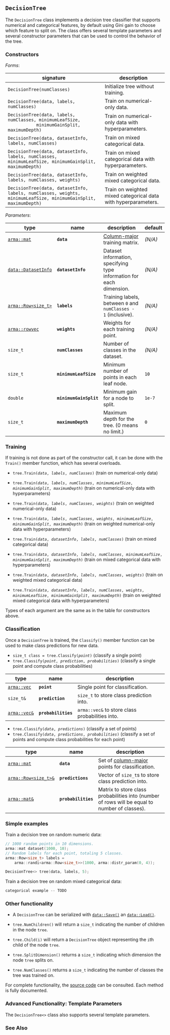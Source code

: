 ## `DecisionTree`

The `DecisionTree` class implements a decision tree classifier that supports
numerical and categorical features, by default using Gini gain to choose which
feature to split on.  The class offers several template parameters and several
constructor parameters that can be used to control the behavior of the tree.



### Constructors

*Forms*:

| **signature** | **description** |
|---------------|-----------------|
| `DecisionTree(numClasses)` | Initialize tree without training. |
| `DecisionTree(data, labels, numClasses)` | Train on numerical-only data. |
| `DecisionTree(data, labels, numClasses, minimumLeafSize,`<br>`           minimumGainSplit, maximumDepth)` | Train on numerical-only data with hyperparameters. |
| `DecisionTree(data, datasetInfo, labels, numClasses)` | Train on mixed categorical data. |
| `DecisionTree(data, datasetInfo, labels, numClasses, minimumLeafSize, minimumGainSplit, maximumDepth)` | Train on mixed categorical data with hyperparameters. |
| `DecisionTree(data, datasetInfo, labels, numClasses, weights)` | Train on weighted mixed categorical data. |
| `DecisionTree(data, datasetInfo, labels, numClasses, weights, minimumLeafSize, minimumGainSplit, maximumDepth)` | Train on weighted mixed categorical data with hyperparameters. |

<!-- TODO: weighted numerical-only constructors -->

*Parameters*:

<!-- TODOs for table below:
    * better link for column-major matrices
    * better link for working with categorical data in straightforward terms
    * update matrices.md to include a section on labels and NormalizeLabels()
    * add a bit about instance weights in matrices.md
 -->
| **type** | **name** | **description** | **default** |
|----------|----------|-----------------|-------------|
| [`arma::mat`](../matrices.md) | **`data`** | [Column-major](../matrices.md) training matrix. | _(N/A)_ |
| [`data::DatasetInfo`](../../tutorials/datasetmapper.md) | **`datasetInfo`** | Dataset information, specifying type information for each dimension. | _(N/A)_ |
| [`arma::Row<size_t>`]('../matrices.md') | **`labels`** | Training labels, between `0` and `numClasses - 1` (inclusive). | _(N/A)_ |
| [`arma::rowvec`]('../matrices.md') | **`weights`** | Weights for each training point. | _(N/A)_ |
| `size_t` | **`numClasses`** | Number of classes in the dataset. | _(N/A)_ |
| `size_t` | **`minimumLeafSize`** | Minimum number of points in each leaf node. | `10` |
| `double` | **`minimumGainSplit`** | Minimum gain for a node to split. | `1e-7` |
| `size_t` | **`maximumDepth`** | Maximum depth for the tree. (0 means no limit.) | `0` |

### Training

If training is not done as part of the constructor call, it can be done with the
`Train()` member function, which has several overloads.

 * `tree.Train(`_`data`_`, `_`labels`_`, `_`numClasses`_`)` (train on numerical-only data)
 * `tree.Train(`_`data`_`, `_`labels`_`, `_`numClasses`_`, `_`minimumLeafSize`_`, `_`minimumGainSplit`_`, `_`maximumDepth`_`)` (train on numerical-only data with hyperparameters)

 * `tree.Train(`_`data`_`, `_`labels`_`, `_`numClasses`_`, `_`weights`_`)` (train on weighted numerical-only data)
 * `tree.Train(`_`data`_`, `_`labels`_`, `_`numClasses`_`, `_`weights`_`, `_`minimumLeafSize`_`, `_`minimumGainSplit`_`, `_`maximumDepth`_`)` (train on weighted numerical-only data with hyperparameters)

 * `tree.Train(`_`data`_`, `_`datasetInfo`_`, `_`labels`_`, `_`numClasses`_`)` (train on mixed categorical data)
 * `tree.Train(`_`data`_`, `_`datasetInfo`_`, `_`labels`_`, `_`numClasses`_`, `_`minimumLeafSize`_`, `_`minimumGainSplit`_`, `_`maximumDepth`_`)` (train on mixed categorical data with hyperparameters)

 * `tree.Train(`_`data`_`, `_`datasetInfo`_`, `_`labels`_`, `_`numClasses`_`, `_`weights`_`)` (train on weighted mixed categorical data)
 * `tree.Train(`_`data`_`, `_`datasetInfo`_`, `_`labels`_`, `_`numClasses`_`,
   `_`weights`_`, `_`minimumLeafSize`_`, `_`minimumGainSplit`_`, `_`maximumDepth`_`)` (train on weighted mixed categorical data with hyperparameters)

Types of each argument are the same as in the table for constructors above.

### Classification

Once a `DecisionTree` is trained, the `Classify()` member function can be used
to make class predictions for new data.

 * `size_t class = tree.Classify(`_`point`_`)` (classify a single point)
 * `tree.Classify(`_`point`_`, `_`prediction`_`, `_`probabilities`_`)` (classify a single point and compute class probabilities)

| **type** | **name** | **description** |
|----------|----------|-----------------|
| [`arma::vec`](../matrices.md) | **`point`** | Single point for classification. |
| `size_t&` | **`prediction`** | `size_t` to store class prediction into. |
| [`arma::vec&`](../matrices.md) | **`probabilities`** | `arma::vec&` to store class probabilities into. |

 * `tree.Classify(`_`data`_`, `_`predictions`_`)` (classify a set of points)
 * `tree.Classify(`_`data`_`, `_`predictions`_`, `_`probabilities`_`)` (classify a set of points and compute class probabilities for each point)

| **type** | **name** | **description** |
|----------|----------|-----------------|
| [`arma::mat`](../matrices.md) | **`data`** | Set of [column-major](../matrices.md) points for classification. |
| [`arma::Row<size_t>&`](../matrices.md) | **`predictions`** | Vector of `size_t`s to store class prediction into. |
| [`arma::mat&`](../matrices.md) | **`probabilities`** | Matrix to store class probabilities into (number of rows will be equal to number of classes). |

### Simple examples

Train a decision tree on random numeric data:

```c++
// 1000 random points in 10 dimensions.
arma::mat dataset(1000, 10);
// Random labels for each point, totaling 5 classes.
arma::Row<size_t> labels =
    arma::randi<arma::Row<size_t>>(1000, arma::distr_param(0, 4));

DecisionTree<> tree(data, labels, 5);
```

Train a decision tree on random mixed categorical data:

```c++
categorical example -- TODO
```

<!-- TODO: link to relevant examples in the examples repository -->

### Other functionality

<!-- TODO: we should point directly to the documentation of those functions -->
 * A `DecisionTree` can be serialized with [`data::Save()`](../formats.md) an
   [`data::Load()`](../formats.md).

 * `tree.NumChildren()` will return a `size_t` indicating the number of children
   in the node `tree`.

 * `tree.Child(i)` will return a `DecisionTree` object representing the `i`th
   child of the node `tree`.

 * `tree.SplitDimension()` returns a `size_t` indicating which dimension the
   node `tree` splits on.

 * `tree.NumClasses()` returns a `size_t` indicating the number of classes the
   tree was trained on.

For complete functionality, the [source
code](/src/mlpack/methods/decision_tree/decision_tree.hpp) can be consulted.
Each method is fully documented.

### Advanced Functionality: Template Parameters

The `DecisionTree<>` class also supports several template parameters.

<!-- TODO: this section -->

### See Also
